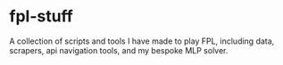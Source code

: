 # fpl-stuff
A collection of scripts and tools I have made to play FPL, including data, scrapers, api navigation tools, and my bespoke MLP solver.
